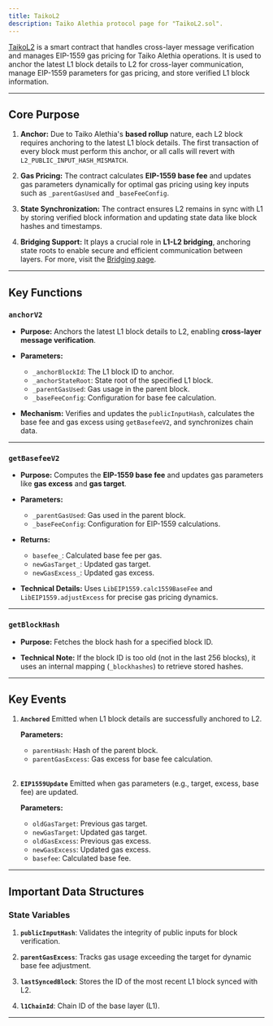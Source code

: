 ```yaml
---
title: TaikoL2
description: Taiko Alethia protocol page for "TaikoL2.sol".
---
```


[TaikoL2](https://github.com/taikoxyz/taiko-mono/blob/main/packages/protocol/contracts/layer2/based/TaikoL2.sol) is a smart contract that handles cross-layer message verification and manages EIP-1559 gas pricing for Taiko Alethia operations. It is used to anchor the latest L1 block details to L2 for cross-layer communication, manage EIP-1559 parameters for gas pricing, and store verified L1 block information.

---

## Core Purpose

1. **Anchor:**
   Due to Taiko Alethia's **based rollup** nature, each L2 block requires anchoring to the latest L1 block details. The first transaction of every block must perform this anchor, or all calls will revert with `L2_PUBLIC_INPUT_HASH_MISMATCH`.

2. **Gas Pricing:**
   The contract calculates **EIP-1559 base fee** and updates gas parameters dynamically for optimal gas pricing using key inputs such as `_parentGasUsed` and `_baseFeeConfig`.

3. **State Synchronization:**
   The contract ensures L2 remains in sync with L1 by storing verified block information and updating state data like block hashes and timestamps.

4. **Bridging Support:**
   It plays a crucial role in **L1-L2 bridging**, anchoring state roots to enable secure and efficient communication between layers. For more, visit the [Bridging page](/taiko-alethia-protocol/bridging).

---

## Key Functions

### `anchorV2`

- **Purpose:**
  Anchors the latest L1 block details to L2, enabling **cross-layer message verification**.

- **Parameters:**

  - `_anchorBlockId`: The L1 block ID to anchor.
  - `_anchorStateRoot`: State root of the specified L1 block.
  - `_parentGasUsed`: Gas usage in the parent block.
  - `_baseFeeConfig`: Configuration for base fee calculation.

- **Mechanism:**
  Verifies and updates the `publicInputHash`, calculates the base fee and gas excess using `getBasefeeV2`, and synchronizes chain data.

---

### `getBasefeeV2`

- **Purpose:**
  Computes the **EIP-1559 base fee** and updates gas parameters like **gas excess** and **gas target**.

- **Parameters:**

  - `_parentGasUsed`: Gas used in the parent block.
  - `_baseFeeConfig`: Configuration for EIP-1559 calculations.

- **Returns:**

  - `basefee_`: Calculated base fee per gas.
  - `newGasTarget_`: Updated gas target.
  - `newGasExcess_`: Updated gas excess.

- **Technical Details:**
  Uses `LibEIP1559.calc1559BaseFee` and `LibEIP1559.adjustExcess` for precise gas pricing dynamics.

---

### `getBlockHash`

- **Purpose:**
  Fetches the block hash for a specified block ID.

- **Technical Note:**
  If the block ID is too old (not in the last 256 blocks), it uses an internal mapping (`_blockhashes`) to retrieve stored hashes.

---

## Key Events

1. **`Anchored`**
   Emitted when L1 block details are successfully anchored to L2.

   **Parameters:**

   - `parentHash`: Hash of the parent block.
   - `parentGasExcess`: Gas excess for base fee calculation.
<br/><br/>

2. **`EIP1559Update`**
   Emitted when gas parameters (e.g., target, excess, base fee) are updated.

   **Parameters:**

   - `oldGasTarget`: Previous gas target.
   - `newGasTarget`: Updated gas target.
   - `oldGasExcess`: Previous gas excess.
   - `newGasExcess`: Updated gas excess.
   - `basefee`: Calculated base fee.

---

## Important Data Structures

### State Variables

1. **`publicInputHash`**:
   Validates the integrity of public inputs for block verification.

2. **`parentGasExcess`**:
   Tracks gas usage exceeding the target for dynamic base fee adjustment.

3. **`lastSyncedBlock`**:
   Stores the ID of the most recent L1 block synced with L2.

4. **`l1ChainId`**:
   Chain ID of the base layer (L1).

---
